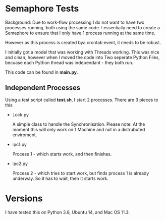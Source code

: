 # Semaphore Tests

Background: Due to work-flow processing I do not want to have two processes running, both using the same code. I essentially need to create a Semaphore to ensure that I only have 1 process running at the same time.


However as this process is created bya crontab event, it needs to be robust.


I initially got a model that was working with Threads working. This was nice and clean, however when I moved the code into Two seperate Python Files, becuase each Python thread was independant - they both run.

This code can be found in **main.py**.


## Independent Processes

Using a test script called **test.sh**, I start 2 processes. There are 3 pieces to this


  - Lock.py
  
    A simple class to handle the Synchronisation. 
    Please note: At the moment this will only work on 1 Machine and not in a distrubuted enviroment. 
    
  - ipc1.py
  
     Process 1 - which starts work, and then finishes.
     
  - ipc2.py
  
      Process 2 - which tries to start work, but finds process 1 is already underway. So it has to wait, then it starts work.
      
# Versions

I have tested this on Python 3.6, Ubuntu 14, and Mac OS 11.3.

     
